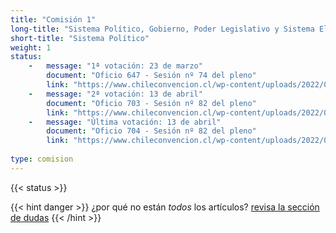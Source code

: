 ```yaml
---
title: "Comisión 1" 
long-title: "Sistema Político, Gobierno, Poder Legislativo y Sistema Electoral"
short-title: "Sistema Político"
weight: 1
status: 
    -   message: "1ª votación: 23 de marzo" 
        document: "Oficio 647 - Sesión nº 74 del pleno"
        link: "https://www.chileconvencion.cl/wp-content/uploads/2022/03/Oficio-647-que-informa-las-normas-aprobadas-en-particular-del-primer-informe-de-la-Comision-sobre-Sistema-Politico.pdf"
    -   message: "2ª votación: 13 de abril" 
        document: "Oficio 703 - Sesión nº 82 del pleno"
        link: "https://www.chileconvencion.cl/wp-content/uploads/2022/04/Oficio-703-normas-aprobadas-del-informe-de-reemplazo-Com.-Sistema-Politico.pdf"
    -   message: "Última votación: 13 de abril" 
        document: "Oficio 704 - Sesión nº 82 del pleno"
        link: "https://www.chileconvencion.cl/wp-content/uploads/2022/04/Oficio-704-Normas-aprobadas-del-informe-de-segunda-propuesta-de-la-Com.-Sistema-Politico.pdf"
        
type: comision
---
```

{{< status >}}

{{< hint danger >}}
¿por qué no están *todos* los artículos? [revisa la sección de dudas](/faq/#por-qué-la-numeración-de-los-artículos-no-es-correlativa)
{{< /hint >}}